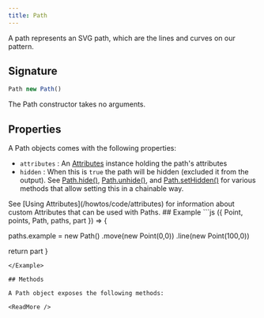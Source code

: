 ```yaml
---
title: Path
---
```


A path represents an SVG path, which are the lines and curves on our pattern.

## Signature

```js
Path new Path()
```

The Path constructor takes no arguments.

## Properties

A Path objects comes with the following properties:

- `attributes` : An [Attributes](/reference/api/attributes) instance holding
  the path's attributes
- `hidden` : When this is `true` the path will be hidden (excluded it from the
  output).  See [Path.hide()](/reference/api/path/hide),
  [Path.unhide()](/reference/api/path/unhide), and
  [Path.setHidden()](/reference/api/path/sethidden) for various methods that
  allow setting this in a chainable way.

<Related>
See [Using Attributes](/howtos/code/attributes)
for information about custom Attributes that can be used with Paths.
</Related>
## Example

<Example caption="Example of the Path contructor">
```js
({ Point, points, Path, paths, part }) => {

  paths.example = new Path()
    .move(new Point(0,0))
    .line(new Point(100,0))

  return part
}
```
</Example>

## Methods

A Path object exposes the following methods:

<ReadMore />
